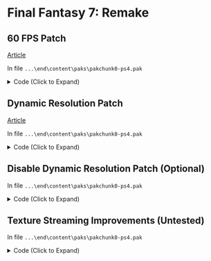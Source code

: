 # Final Fantasy 7: Remake

## 60 FPS Patch

[Article](https://illusion0001.github.io/patches/2021/05/20/ff7r-end-60fps/)

In file `...\end\content\paks\pakchunk0-ps4.pak`

<details>
<summary>Code (Click to Expand)</summary>

```ini
; This file must be edited in hex editor,
; normal text editors will add more bytes
; and may cause game crashes.

; For end users:
; There are multiple instances of the following lines,
; be sure to change all occurences.
; When replacing, only search for cvars
; i.e search for: rhi.SyncInterval=2
; Do not search for comments as they don't exist!

; Framerate limit, applies to all console modes.

; Find:
rhi.SyncInterval=2 ; 30hz

; Replace:
rhi.SyncInterval=1 ; 60hz

; end of framerate limit
```

</details>

## Dynamic Resolution Patch

[Article](https://illusion0001.github.io/patches/2021/05/20/ff7r-end-60fps/)

In file `...\end\content\paks\pakchunk0-ps4.pak`

<details>
<summary>Code (Click to Expand)</summary>

```ini
; This file must be edited in hex editor,
; normal text editors will add more bytes
; and may cause game crashes.

; For end users:
; There are multiple instances of the following lines,
; be sure to change all occurences.
; When replacing, only search for cvars
; i.e search for: rhi.SyncInterval=2
; Do not search for comments as they don't exist!
; You may adjust parameters to your liking or use the ones provided below.

; Dynamic Resolution Scale Change

; Base Console

; Res scale for Base Console
; Under [PS4 DeviceProfile] ; base res
; Find:
r.DynamicRes.MinScreenPercentage=83.3333333 ; 83% of target ir
r.DynamicRes.MaxScreenPercentage=100 ; 100% of target ir

; Res scale for Base Console
; Under [PS4 DeviceProfile] ; base res
; Replace:
r.DynamicRes.MinScreenPercentage=50.0000000 ; 50% of target ir (540p for base)
r.DynamicRes.MaxScreenPercentage=67 ; 67% of target ir (roughly ~720p for base, use 66.6666667 directly in ini with UE4 patch method for higher accuracy)

; Pro Console 4K/Supersampling mode
; Supersampling must be enabled in the
; Console system menu for users with 1080p displays.

; Res scale for Pro Console 4K mode
; Under [PS4_Neo_4k DeviceProfile] ; 4k Pro res
; Find:
r.ScreenPercentage=75 ; 1620p
r.DynamicRes.MinScreenPercentage=74.0740741 ; lowest is 1200p
r.DynamicRes.MaxScreenPercentage=100 ; highest is 1620p

; Res scale for Pro Console 4K mode (900p60)
; min 720p max ~900p
; Under [PS4_Neo_4k DeviceProfile] ; 4k Pro res
; Replace:
r.ScreenPercentage=50 ; 1080p
r.DynamicRes.MinScreenPercentage=66.6666667 ; 720p
r.DynamicRes.MaxScreenPercentage=83 ; 900p (use 83.3333333 directly in ini with UE4 patch method for higher accuracy)

; Res scale for Pro Console 4K mode (1080p60)
; min 900p max 1080p
; Under [PS4_Neo_4k DeviceProfile] ; 4k Pro res
; Replace:
r.ScreenPercentage=50 ; 1080p
r.DynamicRes.MinScreenPercentage=83.3333333 ; lowest is 900p, same targets as base, just hits higher res more often
r.DynamicRes.MaxScreenPercentage=100 ; highest is 1080p

; end of DynamicRes

; Below are for reference only/.

; [PS4 DeviceProfile] ; What Base PS4 uses.
r.DynamicRes.MinScreenPercentage=83.3333333 ; lowest is 900p
r.DynamicRes.MaxScreenPercentage=100 ; highest is 1080p

; [PS4_Neo_4k DeviceProfile] ; What PS4 Pro uses.
r.ScreenPercentage=75 ; always 2880x1620 by default
r.DynamicRes.MinScreenPercentage=74.0740741 ; lowest is 1200p
r.DynamicRes.MaxScreenPercentage=100 ; highest is 1620p
```

</details>

## Disable Dynamic Resolution Patch (Optional)

In file `...\end\content\paks\pakchunk0-ps4.pak`

<details>
<summary>Code (Click to Expand)</summary>

```ini
; This file must be edited in hex editor,
; normal text editors will add more bytes
; and may cause game crashes.

; Brief Description: Dynamic Resolution adjusts the primary screen percentage according to the previous frames' GPU workload.

; https://docs.unrealengine.com/en-US/RenderingAndGraphics/DynamicResolution/index.html

; This is optional for users who want static resolution. 
; This ignores the following:
; DynamicRes.MinScreenPercentage
; DynamicRes.MaxScreenPercentage
; May significantly impact performance
; Use with caution.

; Find
r.DynamicRes.OperationMode=2

; Replace
r.DynamicRes.OperationMode=0

; Cvar Description:
; 0 = Disabled
; 1 = Enabled based on the setting used in GameUserSettings.
; 2 = Enabled regardless of the setting used by GameUserSettings. (Default)
```

</details>

## Texture Streaming Improvements (Untested)

In file `...\end\content\paks\pakchunk0-ps4.pak`

<details>
<summary>Code (Click to Expand)</summary>

```ini
; https://github.com/illusion0001/illusion0001.github.io/commit/6d72ffa2a1fe389a3d614eb6756bea80b51439a4#commitcomment-51227749
; https://github.com/dontellmama
; Needs checking

r.Streaming.PoolSize= ?? ; 2600 will crash(CE-34787), 2000-2400 fine
r.Streaming.MaxTempMemoryAllowed=40
MemoryMargin=10
```

</details>
